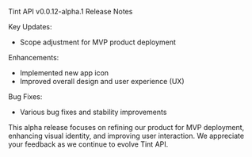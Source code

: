 Tint API v0.0.12-alpha.1 Release Notes

Key Updates:
- Scope adjustment for MVP product deployment

Enhancements:
- Implemented new app icon
- Improved overall design and user experience (UX)

Bug Fixes:
- Various bug fixes and stability improvements

This alpha release focuses on refining our product for MVP deployment, enhancing visual identity, and improving user interaction. We appreciate your feedback as we continue to evolve Tint API.